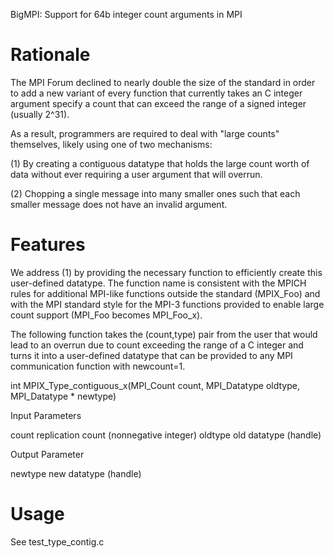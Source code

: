 BigMPI: Support for 64b integer count arguments in MPI

# Rationale

The MPI Forum declined to nearly double the size of the standard
in order to add a new variant of every function that currently
takes an C integer argument specify a count that can exceed the
range of a signed integer (usually 2^31).

As a result, programmers are required to deal with "large counts"
themselves, likely using one of two mechanisms:

(1) By creating a contiguous datatype that holds the large count
    worth of data without ever requiring a user argument that will
    overrun.

(2) Chopping a single message into many smaller ones such that
    each smaller message does not have an invalid argument.

# Features
 
We address (1) by providing the necessary function to efficiently
create this user-defined datatype.  The function name is consistent
with the MPICH rules for additional MPI-like functions outside
the standard (MPIX\_Foo) and with the MPI standard style for the MPI-3
functions provided to enable large count support 
(MPI\_Foo becomes MPI\_Foo\_x).

The following function takes the (count,type) pair from the user
that would lead to an overrun due to count exceeding the range of
a C integer and turns it into a user-defined datatype that can
be provided to any MPI communication function with newcount=1.


int MPIX\_Type\_contiguous\_x(MPI\_Count      count,
                              MPI\_Datatype   oldtype,
                              MPI\_Datatype * newtype)
                        
 Input Parameters
                                                           
  count             replication count (nonnegative integer)
  oldtype           old datatype (handle)
                                                           
Output Parameter
                                                           
  newtype           new datatype (handle)
                                                           
# Usage

See test\_type\_contig.c







